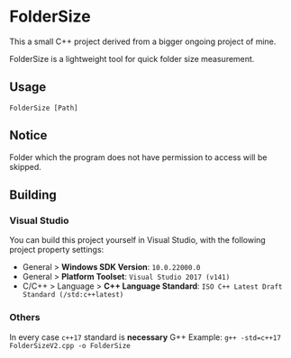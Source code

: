 # FolderSize

This a small C++ project derived from a bigger ongoing project of mine. 

FolderSize is a lightweight tool for quick folder size measurement.

## Usage
``FolderSize [Path]``

## Notice

Folder which the program does not have permission to access will be skipped.

## Building

### Visual Studio

You can build this project yourself in Visual Studio, with the following project property settings:
- General > **Windows SDK Version**: `10.0.22000.0`
- General > **Platform Toolset**: `Visual Studio 2017 (v141)`
- C/C++ > Language > **C++ Language Standard**: `ISO C++ Latest Draft Standard (/std:c++latest)`

### Others

In every case `c++17` standard is **necessary**
G++ Example: `g++ -std=c++17 FolderSizeV2.cpp -o FolderSize`
